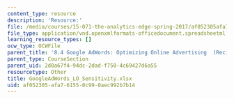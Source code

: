 ```yaml
---
content_type: resource
description: 'Resource:'
file: /media/courses/15-071-the-analytics-edge-spring-2017/af052305afa761550c990aec992b7b14_GoogleAdWords_LO_Sensitivity.xlsx
file_type: application/vnd.openxmlformats-officedocument.spreadsheetml.sheet
learning_resource_types: []
ocw_type: OCWFile
parent_title: '8.4 Google AdWords: Optimizing Online Advertising  (Recitation)'
parent_type: CourseSection
parent_uid: 2d0a67f4-94dc-2dad-f750-4c69427d6a55
resourcetype: Other
title: GoogleAdWords_LO_Sensitivity.xlsx
uid: af052305-afa7-6155-0c99-0aec992b7b14
---
```

